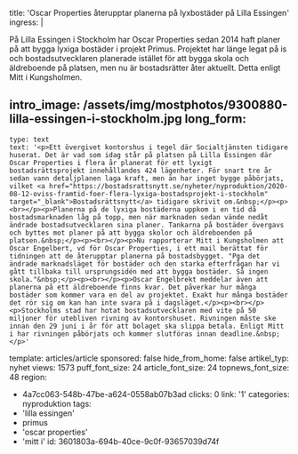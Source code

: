 title: 'Oscar Properties återupptar planerna på lyxbostäder på Lilla Essingen'
ingress: |
  <p>På Lilla Essingen i Stockholm har Oscar Properties sedan 2014 haft planer på att bygga lyxiga bostäder i projekt Primus. Projektet har länge legat på is och bostadsutvecklaren planerade istället för att bygga skola och äldreboende på platsen, men nu är bostadsrätter åter aktuellt. Detta enligt Mitt i Kungsholmen.
  </p>
  
intro_image: /assets/img/mostphotos/9300880-lilla-essingen-i-stockholm.jpg
long_form:
  -
    type: text
    text: '<p>Ett övergivet kontorshus i tegel där Socialtjänsten tidigare huserat. Det är vad som idag står på platsen på Lilla Essingen där Oscar Properties i flera år planerat för ett lyxigt bostadsrättsprojekt innehållandes 424 lägenheter. För snart tre år sedan vann detaljplanen laga kraft, men än har inget bygge påbörjats, vilket <a href="https://bostadsrattsnytt.se/nyheter/nyproduktion/2020-08-12-oviss-framtid-foer-flera-lyxiga-bostadsprojekt-i-stockholm" target="_blank">Bostadsrättsnytt</a> tidigare skrivit om.&nbsp;</p><p><br></p><p>Planerna på de lyxiga bostäderna uppkom i en tid då bostadsmarknaden låg på topp, men när marknaden sedan vände nedåt ändrade bostadsutvecklaren sina planer. Tankarna på bostäder övergavs och byttes mot planer på att bygga skolor och äldreboenden på platsen.&nbsp;</p><p><br></p><p>Nu rapporterar Mitt i Kungsholmen att Oscar Engelbert, vd för Oscar Properties, i ett mail berättat för tidningen att de återupptar planerna på bostadsbygget. "Pga det ändrade marknadsläget för bostäder och den starka efterfrågan har vi gått tillbaka till ursprungsidén med att bygga bostäder. Så ingen skola."&nbsp;</p><p><br></p><p>Oscar Engelbrekt meddelar även att planerna på ett äldreboende finns kvar. Det påverkar hur många bostäder som kommer vara en del av projektet. Exakt hur många bostäder det rör sig om kan han inte svara på i dagsläget.</p><p><br></p><p>Stockholms stad har hotat bostadsutvecklaren med vite på 50 miljoner för utebliven rivning av kontorshuset. Rivningen måste ske innan den 29 juni i år för att bolaget ska slippa betala. Enligt Mitt i har rivningen påbörjats och kommer slutföras innan deadline.&nbsp;</p>'
template: articles/article
sponsored: false
hide_from_home: false
artikel_typ: nyhet
views: 1573
puff_font_size: 24
article_font_size: 24
topnews_font_size: 48
region:
  - 4a7cc063-548b-47be-a624-0558ab07b3ad
clicks: 0
link: '1'
categories: nyproduktion
tags:
  - 'lilla essingen'
  - primus
  - 'oscar properties'
  - 'mitt i'
id: 3601803a-694b-40ce-9c0f-93657039d74f
